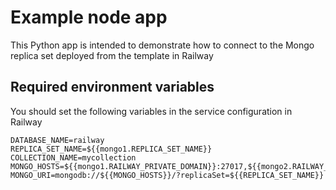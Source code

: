 # Example node app

This Python app is intended to demonstrate how to connect to the Mongo replica set deployed from the template in Railway

## Required environment variables

You should set the following variables in the service configuration in Railway
```
DATABASE_NAME=railway
REPLICA_SET_NAME=${{mongo1.REPLICA_SET_NAME}}
COLLECTION_NAME=mycollection
MONGO_HOSTS=${{mongo1.RAILWAY_PRIVATE_DOMAIN}}:27017,${{mongo2.RAILWAY_PRIVATE_DOMAIN}}:27017,${{mongo3.RAILWAY_PRIVATE_DOMAIN}}:27017
MONGO_URI=mongodb://${{MONGO_HOSTS}}/?replicaSet=${{REPLICA_SET_NAME}}
```